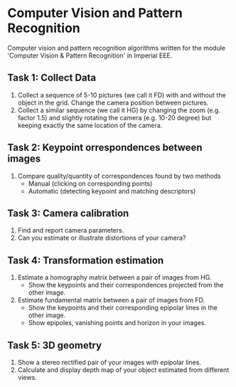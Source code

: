 #  Computer Vision and Pattern Recognition

Computer vision and pattern recognition algorithms written for the module 'Computer Vision & Pattern Recognition' in Imperial EEE.

## Task 1: Collect Data
1. Collect a sequence of 5-10 pictures (we call it FD) with and without the object in the grid. Change the camera position between pictures.
2. Collect a similar sequence (we call it HG) by changing the zoom (e.g. factor 1.5) and slightly rotating the camera (e.g. 10-20 degree) but keeping exactly the same location
of the camera.

## Task 2: Keypoint orrespondences between images
1. Compare quality/quantity of correspondences found by two methods
    - Manual (clicking on corresponding points)
    - Automatic (detecting keypoint and matching descriptors)

## Task 3: Camera calibration
1. Find and report camera parameters.
2. Can you estimate or illustrate distortions of your camera?

## Task 4: Transformation estimation
1. Estimate a homography matrix between a pair of images from HG.
    - Show the keypoints and their correspondences projected from the other image.
2. Estimate fundamental matrix between a pair of images from FD.
    - Show the keypoints and their corresponding epipolar lines in the other image.
    - Show epipoles, vanishing points and horizon in your images.
   
## Task 5: 3D geometry
1. Show a stereo rectified pair of your images with epipolar lines.
2. Calculate and display depth map of your object estimated from different views.
